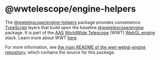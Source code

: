 # @wwtelescope/engine-helpers

The [@wwtelescope/engine-helpers] package provides convenience [TypeScript]
layers that build upon the baseline [@wwtelescope/engine] package. It is part of
the [AAS] [WorldWide Telescope][wwt-home] (WWT) [WebGL engine] stack. Learn more
about WWT [here][wwt-home].

[@wwtelescope/engine-helpers]: https://www.npmjs.com/package/@wwtelescope/engine-helpers
[TypeScript]: https://typescriptlang.org/
[@wwtelescope/engine]: https://www.npmjs.com/package/@wwtelescope/engine
[AAS]: https://aas.org/
[wwt-home]: https://worldwidetelescope.org/home/
[WebGL engine]: https://github.com/WorldWideTelescope/wwt-webgl-engine/

For more information, see [the main README of the wwt-webgl-engine
repository][main-readme], which contains the source for this package.

[main-readme]: https://github.com/WorldWideTelescope/wwt-webgl-engine/#readme
